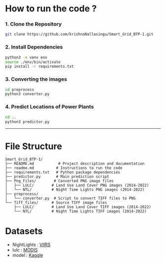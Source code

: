 # How to run the code ? 
### 1. Clone the Repository
```bash
git clone https://github.com/krishnaNallasingu/Smart_Grid_BTP-1.git
```

### 2. Install Dependencies
```bash
python3 -m venv env
source ./env/bin/activate
pip install -r requirements.txt
```

### 3. Converting the images
```bash
cd preprocess
python3 converter.py
```

### 4. Predict Locations of Power Plants
```bash
cd ..
python3 predictor.py
```

---

# File Structure

```
Smart_Grid_BTP-1/
├── README.md           # Project description and documentation
├── readme.md          # Instructions to run the code
├── requirements.txt   # Python package dependencies
├── predictor.py       # Main prediction script
├── Png_Files/        # Converted PNG image files
│   ├── LULC/        # Land Use Land Cover PNG images (2014-2022)
│   └── NTL/         # Night Time Lights PNG images (2014-2022)
├── preprocess/
│   └── converter.py  # Script to convert TIFF files to PNG
└── Tiff_files/      # Source TIFF image files
    ├── LULC/        # Land Use Land Cover TIFF images (2014-2022)
    └── NTL/         # Night Time Lights TIFF images (2014-2022)
```

# Datasets
- NightLights : [VIIRS](https://developers.google.com/earth-engine/datasets/catalog/NOAA_VIIRS_DNB_MONTHLY_V1_VCMCFG)
- lulc : [MODIS](https://developers.google.com/earth-engine/datasets/catalog/MODIS_061_MCD12Q1)
- model : [Kaggle](https://www.kaggle.com/code/susheelkrishna2/ntl-predictions)